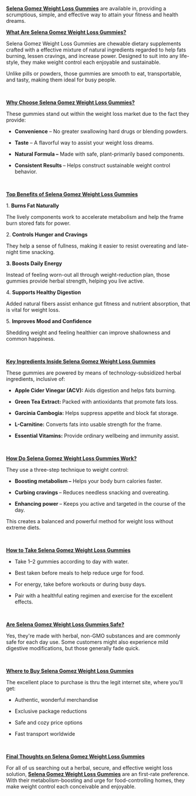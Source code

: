 <p><a href="https://www.facebook.com/SelenaGomezWeightLossGummies/"> <strong>Selena Gomez Weight Loss Gummies</strong></a> are available in, providing a scrumptious, simple, and effective way to attain your fitness and health dreams.</p>
<p><u><strong>What Are Selena Gomez Weight Loss Gummies?</strong></u></p>
<p>Selena Gomez Weight Loss Gummies are chewable dietary supplements crafted with a effective mixture of natural ingredients regarded to help fats burning, lessen cravings, and increase power. Designed to suit into any life-style, they make weight control each enjoyable and sustainable.</p>
<p>Unlike pills or powders, those gummies are smooth to eat, transportable, and tasty, making them ideal for busy people.</p>
<p>&nbsp;</p>
<p><u><strong>Why Choose Selena Gomez Weight Loss Gummies?</strong></u></p>
<p>These gummies stand out within the weight loss market due to the fact they provide:</p>
<ul>
<li>
<p><strong>Convenience</strong> &ndash; No greater swallowing hard drugs or blending powders.</p>
</li>
<li>
<p><strong>Taste</strong> &ndash; A flavorful way to assist your weight loss dreams.</p>
</li>
<li>
<p><strong>Natural Formula &ndash;</strong> Made with safe, plant-primarily based components.</p>
</li>
<li>
<p><strong>Consistent Results </strong>&ndash; Helps construct sustainable weight control behavior.</p>
</li>
</ul>
<p>&nbsp;</p>
<p><u><strong>Top Benefits of Selena Gomez Weight Loss Gummies</strong></u></p>
<p>1. <strong>Burns Fat Naturally</strong></p>
<p>The lively components work to accelerate metabolism and help the frame burn stored fats for power.</p>
<p>2. <strong>Controls Hunger and Cravings</strong></p>
<p>They help a sense of fullness, making it easier to resist overeating and late-night time snacking.</p>
<p><strong>3</strong><strong>. Boosts Daily Energy</strong></p>
<p>Instead of feeling worn-out all through weight-reduction plan, those gummies provide herbal strength, helping you live active.</p>
<p>4. <strong>Supports Healthy Digestion</strong></p>
<p>Added natural fibers assist enhance gut fitness and nutrient absorption, that is vital for weight loss.</p>
<p>5. <strong>Improves Mood and Confidence</strong></p>
<p>Shedding weight and feeling healthier can improve shallowness and common happiness.</p>
<p>&nbsp;</p>
<p><u><strong>Key Ingredients Inside Selena Gomez Weight Loss Gummies</strong></u></p>
<p>These gummies are powered by means of technology-subsidized herbal ingredients, inclusive of:</p>
<ul>
<li>
<p><strong>Apple Cider Vinegar (ACV):</strong> Aids digestion and helps fats burning.</p>
</li>
<li>
<p><strong>Green Tea Extract: </strong>Packed with antioxidants that promote fats loss.</p>
</li>
<li>
<p><strong>Garcinia Cambogia:</strong> Helps suppress appetite and block fat storage.</p>
</li>
<li>
<p><strong>L-Carnitine:</strong> Converts fats into usable strength for the frame.</p>
</li>
<li>
<p><strong>Essential Vitamins:</strong> Provide ordinary wellbeing and immunity assist.</p>
</li>
</ul>
<p>&nbsp;</p>
<p><u><strong>How Do Selena Gomez Weight Loss Gummies Work?</strong></u></p>
<p>They use a three-step technique to weight control:</p>
<ul>
<li>
<p><strong>Boosting metabolism &ndash;</strong> Helps your body burn calories faster.</p>
</li>
<li>
<p><strong>Curbing cravings </strong>&ndash; Reduces needless snacking and overeating.</p>
</li>
<li>
<p><strong>Enhancing power </strong>&ndash; Keeps you active and targeted in the course of the day.</p>
</li>
</ul>
<p>This creates a balanced and powerful method for weight loss without extreme diets.</p>
<p>&nbsp;</p>
<p><u><strong>How to Take Selena Gomez Weight Loss Gummies</strong></u></p>
<ul>
<li>
<p>Take 1&ndash;2 gummies according to day with water.</p>
</li>
<li>
<p>Best taken before meals to help reduce urge for food.</p>
</li>
<li>
<p>For energy, take before workouts or during busy days.</p>
</li>
<li>
<p>Pair with a healthful eating regimen and exercise for the excellent effects.</p>
</li>
</ul>
<p>&nbsp;</p>
<p><u><strong>Are Selena Gomez Weight Loss Gummies Safe?</strong></u></p>
<p>Yes, they're made with herbal, non-GMO substances and are commonly safe for each day use. Some customers might also experience mild digestive modifications, but those generally fade quick.</p>
<p>&nbsp;</p>
<p><u><strong>Where to Buy Selena Gomez Weight Loss Gummies</strong></u></p>
<p>The excellent place to purchase is thru the legit internet site, where you&rsquo;ll get:</p>
<ul>
<li>
<p>Authentic, wonderful merchandise</p>
</li>
<li>
<p>Exclusive package reductions</p>
</li>
<li>
<p>Safe and cozy price options</p>
</li>
<li>
<p>Fast transport worldwide</p>
</li>
</ul>
<p>&nbsp;</p>
<p><u><strong>Final Thoughts on Selena Gomez Weight Loss Gummies</strong></u></p>
<p>For all of us searching out a herbal, secure, and effective weight loss solution, <a href="https://www.facebook.com/SelenaGomezWeightLossGummies/"><strong>Selena Gomez Weight Loss Gummies</strong></a> are an first-rate preference. With their metabolism-boosting and urge for food-controlling homes, they make weight control each conceivable and enjoyable.</p>
